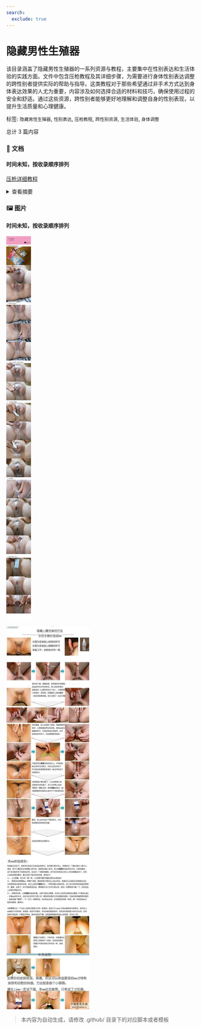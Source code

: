 ```yaml
---
search:
  exclude: true
---
```



# 隐藏男性生殖器

该目录涵盖了隐藏男性生殖器的一系列资源与教程，主要集中在性别表达和生活体验的实践方面。文件中包含压枪教程及其详细步骤，为需要进行身体性别表达调整的跨性别者提供实际的帮助与指导。这类教程对于那些希望通过非手术方式达到身体表达效果的人尤为重要，内容涉及如何选择合适的材料和技巧，确保使用过程的安全和舒适。通过这些资源，跨性别者能够更好地理解和调整自身的性别表现，以提升生活质量和心理健康。


标签: `隐藏男性生殖器`, `性别表达`, `压枪教程`, `跨性别资源`, `生活体验`, `身体调整`


总计 3 篇内容



### 📄 文档


#### 时间未知，按收录顺序排列



[压枪详细教程](压枪详细教程_page.md)<details><summary>查看摘要</summary>

这份《压枪详细教程》的文件为跨性别人士提供了详细的压枪（将男性生殖器隐藏）方法，旨在帮助需要此技术的用户在日常生活中更舒适与自信。文件中详细列出了所需材料，包括医用透明敷料胶布、双面胶、剪刀及吹风机等，强调了制作过程的注意事项和技巧，例如如何剪裁敷料和正确贴合。教程中提到，压枪的整个流程应在生殖器处于放松状态时进行，并提供了每一步操作的具体指导，确保用户能有效和安全的完成操作。文中还提到，虽该方法经过了亲身测试并认为在正常情况下无较大影响，但建议用户不要长期使用，以避免对身体的潜在风险。最后，作者还鼓励用户分享自己的经验以改进方法。
</details>



### 🖼️ 图片


#### 时间未知，按收录顺序排列


![20240222_013450](20240222_013450.jpg)


![压枪教程二](压枪教程二.jpg)


> 本内容为自动生成，请修改 .github/ 目录下的对应脚本或者模板
